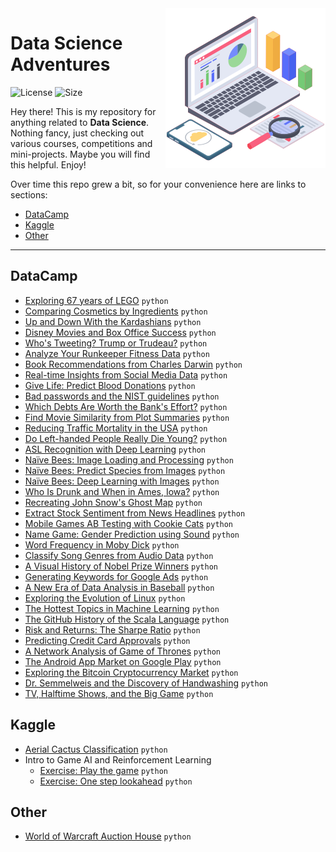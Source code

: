 <img src="header_icon.png" align="right" width="256" alt="header pic"/>

# Data Science Adventures

![License](https://img.shields.io/github/license/lukzmu/data-science)
![Size](https://img.shields.io/github/languages/code-size/lukzmu/data-science)

Hey there! This is my repository for anything related to **Data Science**. Nothing fancy, just checking out various courses, competitions and mini-projects. Maybe you will find this helpful. Enjoy!

Over time this repo grew a bit, so for your convenience here are links to sections:

- [DataCamp](#datacamp)
- [Kaggle](#kaggle)
- [Other](#other)

---

## DataCamp

- [Exploring 67 years of LEGO](https://github.com/lukzmu/data-science/blob/master/DataCamp/Exploring%2067%20years%20of%20LEGO/notebook.ipynb) `python`
- [Comparing Cosmetics by Ingredients](https://github.com/lukzmu/data-science/blob/master/DataCamp/Comparing%20Cosmetics%20by%20Ingredients/notebook.ipynb) `python`
- [Up and Down With the Kardashians](https://github.com/lukzmu/data-science/blob/master/DataCamp/Up%20and%20Down%20With%20the%20Kardashians/notebook.ipynb) `python`
- [Disney Movies and Box Office Success](https://github.com/lukzmu/data-science/blob/master/DataCamp/Disney%20Movies%20and%20Box%20Office%20Success/notebook.ipynb) `python`
- [Who's Tweeting? Trump or Trudeau?](https://github.com/lukzmu/data-science/blob/master/DataCamp/Who's%20Tweeting%3F%20Trump%20or%20Trudeau%3F/notebook.ipynb) `python`
- [Analyze Your Runkeeper Fitness Data](https://github.com/lukzmu/data-science/blob/master/DataCamp/Analyze%20Your%20Runkeeper%20Fitness%20Data/notebook.ipynb) `python`
- [Book Recommendations from Charles Darwin](https://github.com/lukzmu/data-science/blob/master/DataCamp/Book%20Recommendations%20from%20Charles%20Darwin/notebook.ipynb) `python`
- [Real-time Insights from Social Media Data](https://github.com/lukzmu/data-science/blob/master/DataCamp/Real-time%20Insights%20from%20Social%20Media%20Data/notebook.ipynb) `python`
- [Give Life: Predict Blood Donations](https://github.com/lukzmu/data-science/blob/master/DataCamp/Give%20Life:%20Predict%20Blood%20Donations/notebook.ipynb) `python`
- [Bad passwords and the NIST guidelines](https://github.com/lukzmu/data-science/blob/master/DataCamp/Bad%20passwords%20and%20the%20NIST%20guidelines/notebook.ipynb) `python`
- [Which Debts Are Worth the Bank's Effort?](https://github.com/lukzmu/data-science/blob/master/DataCamp/Which%20Debts%20Are%20Worth%20the%20Bank's%20Effort%3F/notebook.ipynb) `python`
- [Find Movie Similarity from Plot Summaries](https://github.com/lukzmu/data-science/blob/master/DataCamp/Find%20Movie%20Similarity%20from%20Plot%20Summaries/notebook.ipynb) `python`
- [Reducing Traffic Mortality in the USA](https://github.com/lukzmu/data-science/blob/master/DataCamp/Reducing%20Traffic%20Mortality%20in%20the%20USA/notebook.ipynb) `python`
- [Do Left-handed People Really Die Young?](https://github.com/lukzmu/data-science/blob/master/DataCamp/Do%20Left-handed%20People%20Really%20Die%20Young%3F/notebook.ipynb) `python`
- [ASL Recognition with Deep Learning](https://github.com/lukzmu/data-science/blob/master/DataCamp/ASL%20Recognition%20with%20Deep%20Learning/notebook.ipynb) `python`
- [Naïve Bees: Image Loading and Processing](https://github.com/lukzmu/data-science/blob/master/DataCamp/Na%C3%AFve%20Bees:%20Image%20Loading%20and%20Processing/notebook.ipynb) `python`
- [Naïve Bees: Predict Species from Images](https://github.com/lukzmu/data-science/blob/master/DataCamp/Na%C3%AFve%20Bees:%20Predict%20Species%20from%20Images/notebook.ipynb) `python`
- [Naïve Bees: Deep Learning with Images](https://github.com/lukzmu/data-science/blob/master/DataCamp/Na%C3%AFve%20Bees:%20Deep%20Learning%20with%20Images/notebook.ipynb) `python`
- [Who Is Drunk and When in Ames, Iowa?](https://github.com/lukzmu/data-science/blob/master/DataCamp/Who%20Is%20Drunk%20and%20When%20in%20Ames%2C%20Iowa%3F/notebook.ipynb) `python`
- [Recreating John Snow's Ghost Map](https://github.com/lukzmu/data-science/blob/master/DataCamp/Recreating%20John%20Snow's%20Ghost%20Map/notebook.ipynb) `python`
- [Extract Stock Sentiment from News Headlines](https://github.com/lukzmu/data-science/blob/master/DataCamp/Extract%20Stock%20Sentiment%20from%20News%20Headlines/notebook.ipynb) `python`
- [Mobile Games AB Testing with Cookie Cats](https://github.com/lukzmu/data-science/blob/master/DataCamp/Mobile%20Games%20AB%20Testing%20with%20Cookie%20Cats/notebook.ipynb) `python`
- [Name Game: Gender Prediction using Sound](https://github.com/lukzmu/data-science/blob/master/DataCamp/Name%20Game:%20Gender%20Prediction%20using%20Sound/notebook.ipynb) `python`
- [Word Frequency in Moby Dick](https://github.com/lukzmu/data-science/blob/master/DataCamp/Word%20Frequency%20in%20Moby%20Dick/notebook.ipynb) `python`
- [Classify Song Genres from Audio Data](https://github.com/lukzmu/data-science/blob/master/DataCamp/Classify%20Song%20Genres%20from%20Audio%20Data/notebook.ipynb) `python`
- [A Visual History of Nobel Prize Winners](https://github.com/lukzmu/data-science/blob/master/DataCamp/A%20Visual%20History%20of%20Nobel%20Prize%20Winners/notebook.ipynb) `python`
- [Generating Keywords for Google Ads](https://github.com/lukzmu/data-science/blob/master/DataCamp/Generating%20Keywords%20for%20Google%20Ads/notebook.ipynb) `python`
- [A New Era of Data Analysis in Baseball](https://github.com/lukzmu/data-science/blob/master/DataCamp/A%20New%20Era%20of%20Data%20Analysis%20in%20Baseball/notebook.ipynb) `python`
- [Exploring the Evolution of Linux](https://github.com/lukzmu/data-science/blob/master/DataCamp/Exploring%20the%20Evolution%20of%20Linux/notebook.ipynb) `python`
- [The Hottest Topics in Machine Learning](https://github.com/lukzmu/data-science/blob/master/DataCamp/The%20Hottest%20Topics%20in%20Machine%20Learning/notebook.ipynb) `python`
- [The GitHub History of the Scala Language](https://github.com/lukzmu/data-science/blob/master/DataCamp/The%20GitHub%20History%20of%20the%20Scala%20Language/notebook.ipynb) `python`
- [Risk and Returns: The Sharpe Ratio](https://github.com/lukzmu/data-science/blob/master/DataCamp/Risk%20and%20Returns:%20The%20Sharpe%20Ratio/notebook.ipynb) `python`
- [Predicting Credit Card Approvals](https://github.com/lukzmu/data-science/blob/master/DataCamp/Predicting%20Credit%20Card%20Approvals/notebook.ipynb) `python`
- [A Network Analysis of Game of Thrones](https://github.com/lukzmu/data-science/blob/master/DataCamp/A%20Network%20Analysis%20of%20Game%20of%20Thrones/notebook.ipynb) `python`
- [The Android App Market on Google Play](https://github.com/lukzmu/data-science/blob/master/DataCamp/The%20Android%20App%20Market%20on%20Google%20Play/notebook.ipynb) `python`
- [Exploring the Bitcoin Cryptocurrency Market](https://github.com/lukzmu/data-science/blob/master/DataCamp/Exploring%20the%20Bitcoin%20Cryptocurrency%20Market/notebook.ipynb) `python`
- [Dr. Semmelweis and the Discovery of Handwashing](https://github.com/lukzmu/data-science/blob/master/DataCamp/Dr.%20Semmelweis%20and%20the%20Discovery%20of%20Handwashing/notebook.ipynb) `python`
- [TV, Halftime Shows, and the Big Game](https://github.com/lukzmu/data-science/blob/master/DataCamp/TV%2C%20Halftime%20Shows%2C%20and%20the%20Big%20Game/notebook.ipynb) `python`

## Kaggle

- [Aerial Cactus Classification](https://github.com/lukzmu/data-science/blob/master/Kaggle/Aerial%20Cactus%20Classification/aerial-cactus.ipynb) `python`
- Intro to Game AI and Reinforcement Learning
   - [Exercise: Play the game](https://github.com/lukzmu/data-science/blob/master/Kaggle/Intro%20to%20Game%20AI%20and%20Reinforcement%20Learning/exercise-play-the-game.ipynb) `python`
   - [Exercise: One step lookahead](https://github.com/lukzmu/data-science/blob/master/Kaggle/Intro%20to%20Game%20AI%20and%20Reinforcement%20Learning/exercise-one-step-lookahead.ipynb) `python`

## Other

- [World of Warcraft Auction House](https://github.com/lukzmu/data-science/blob/master/Other/World%20of%20Warcraft%20Auction%20House/notebook.ipynb) `python`